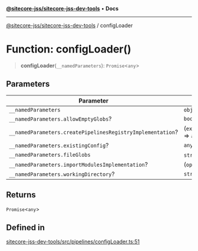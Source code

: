 [**@sitecore-jss/sitecore-jss-dev-tools**](../README.md) • **Docs**

***

[@sitecore-jss/sitecore-jss-dev-tools](../README.md) / configLoader

# Function: configLoader()

> **configLoader**(`__namedParameters`): `Promise`\<`any`\>

## Parameters

| Parameter | Type |
| ------ | ------ |
| `__namedParameters` | `object` |
| `__namedParameters.allowEmptyGlobs`? | `boolean` |
| `__namedParameters.createPipelinesRegistryImplementation`? | (`existingConfig`) => `any` |
| `__namedParameters.existingConfig`? | `any` |
| `__namedParameters.fileGlobs` | `string`[] |
| `__namedParameters.importModulesImplementation`? | (`options`) => `any` |
| `__namedParameters.workingDirectory`? | `string` |

## Returns

`Promise`\<`any`\>

## Defined in

[sitecore-jss-dev-tools/src/pipelines/configLoader.ts:51](https://github.com/Sitecore/jss/blob/d913ed54238504581de52043eb1a0198f8a99bdf/packages/sitecore-jss-dev-tools/src/pipelines/configLoader.ts#L51)
